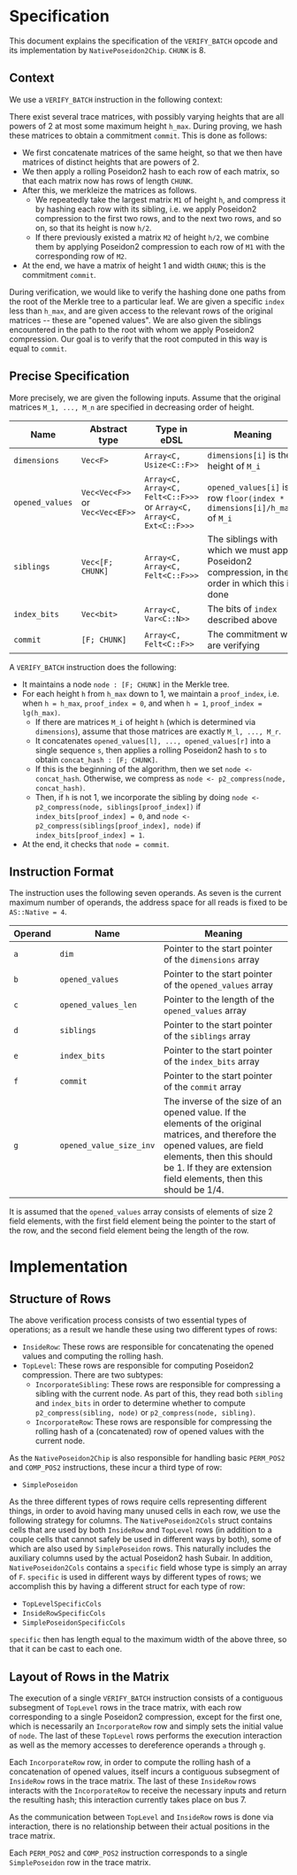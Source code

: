 # Specification

This document explains the specification of the `VERIFY_BATCH` opcode and its implementation by `NativePoseidon2Chip`. `CHUNK` is 8.

## Context

We use a `VERIFY_BATCH` instruction in the following context:

There exist several trace matrices, with possibly varying heights that are all powers of 2 at most some maximum height `h_max`.
During proving, we hash these matrices to obtain a commitment `commit`.
This is done as follows:
- We first concatenate matrices of the same height, so that we then have matrices of distinct heights that are powers of 2.
- We then apply a rolling Poseidon2 hash to each row of each matrix, so that each matrix now has rows of length `CHUNK`.
- After this, we merkleize the matrices as follows.
  - We repeatedly take the largest matrix `M1` of height `h`, and compress it by hashing each row with its sibling, i.e. we apply Poseidon2 compression to the first two rows, and to the next two rows, and so on, so that its height is now `h/2`.
  - If there previously existed a matrix `M2` of height `h/2`, we combine them by applying Poseidon2 compression to each row of `M1` with the corresponding row of `M2`.
- At the end, we have a matrix of height 1 and width `CHUNK`; this is the commitment `commit`.

During verification, we would like to verify the hashing done one paths from the root of the Merkle tree to a particular leaf. We are given a specific `index` less than `h_max`, and are given access to the relevant rows of the original matrices -- these are "opened values".
We are also given the siblings encountered in the path to the root with whom we apply Poseidon2 compression. Our goal is to verify that the root computed in this way is equal to `commit`.

## Precise Specification

More precisely, we are given the following inputs. Assume that the original matrices `M_1, ..., M_n` are specified in decreasing order of height.

| Name         | Abstract type                   | Type in eDSL                                                        | Meaning                                                                                         |
|--------------|---------------------------------|---------------------------------------------------------------------|-------------------------------------------------------------------------------------------------|
| `dimensions` | `Vec<F>`                        | `Array<C, Usize<C::F>>`                                             | `dimensions[i]` is the height of `M_i`                                                          |
| `opened_values` | `Vec<Vec<F>>` or `Vec<Vec<EF>>` | `Array<C, Array<C, Felt<C::F>>>` or `Array<C, Array<C, Ext<C::F>>>` | `opened_values[i]` is row `floor(index * dimensions[i]/h_max)` of `M_i`                         |
| `siblings` | `Vec<[F; CHUNK]`                | `Array<C, Array<C, Felt<C::F>>>` | The siblings with which we must apply Poseidon2 compression, in the order in which this is done |
| `index_bits` | `Vec<bit>`                      | `Array<C, Var<C::N>>` | The bits of `index` described above |
| `commit` | `[F; CHUNK]`                    | `Array<C, Felt<C::F>>` | The commitment we are verifying |

A `VERIFY_BATCH` instruction does the following:
- It maintains a node `node : [F; CHUNK]` in the Merkle tree.
- For each height `h` from `h_max` down to 1, we maintain a `proof_index`, i.e. when `h = h_max`, `proof_index = 0`, and when `h = 1`, `proof_index = lg(h_max)`.
  - If there are matrices `M_i` of height `h` (which is determined via `dimensions`), assume that those matrices are exactly `M_l, ..., M_r`.
  - It concatenates `opened_values[l], ..., opened_values[r]` into a single sequence `s`, then applies a rolling Poseidon2 hash to `s` to obtain `concat_hash : [F; CHUNK]`.
  - If this is the beginning of the algorithm, then we set `node <- concat_hash`. Otherwise, we compress as `node <- p2_compress(node, concat_hash)`.
  - Then, if `h` is not 1, we incorporate the sibling by doing `node <- p2_compress(node, siblings[proof_index])` if `index_bits[proof_index] = 0`, and `node <- p2_compress(siblings[proof_index], node)` if `index_bits[proof_index] = 1`.
- At the end, it checks that `node = commit`.

## Instruction Format

The instruction uses the following seven operands. As seven is the current maximum number of operands, the address space for all reads is fixed to be `AS::Native = 4`.

| Operand | Name | Meaning                                                                                                                                                                                                                          |
|---------|------|----------------------------------------------------------------------------------------------------------------------------------------------------------------------------------------------------------------------------------|
| `a` | `dim` | Pointer to the start pointer of the `dimensions` array                                                                                                                                                                           |
| `b` | `opened_values` | Pointer to the start pointer of the `opened_values` array                                                                                                                                                                        |
| `c` | `opened_values_len` | Pointer to the length of the `opened_values` array                                                                                                                                                                               |
| `d` | `siblings` | Pointer to the start pointer of the `siblings` array                                                                                                                                                                             |
| `e` | `index_bits` | Pointer to the start pointer of the `index_bits` array                                                                                                                                                                           |
| `f` | `commit` | Pointer to the start pointer of the `commit` array                                                                                                                                                                               |
| `g` | `opened_value_size_inv` | The inverse of the size of an opened value. If the elements of the original matrices, and therefore the opened values, are field elements, then this should be 1. If they are extension field elements, then this should be 1/4. |

It is assumed that the `opened_values` array consists of elements of size 2 field elements, with the first field element being the pointer to the start of the row, and the second field element being the length of the row.

# Implementation

## Structure of Rows

The above verification process consists of two essential types of operations; as a result we handle these using two different types of rows:
- `InsideRow`: These rows are responsible for concatenating the opened values and computing the rolling hash.
- `TopLevel`: These rows are responsible for computing Poseidon2 compression. There are two subtypes:
  - `IncorporateSibling`: These rows are responsible for compressing a sibling with the current node. As part of this, they read both `sibling` and `index_bits` in order to determine whether to compute `p2_compress(sibling, node)` or `p2_compress(node, sibling)`.
  - `IncorporateRow`: These rows are responsible for compressing the rolling hash of a (concatenated) row of opened values with the current node.

As the `NativePoseidon2Chip` is also responsible for handling basic `PERM_POS2` and `COMP_POS2` instructions, these incur a third type of row:
- `SimplePoseidon`

As the three different types of rows require cells representing different things, in order to avoid having many unused cells in each row, we use the following strategy for columns.
The `NativePoseidon2Cols` struct contains cells that are used by both `InsideRow` and `TopLevel` rows (in addition to a couple cells that cannot safely be used in different ways by both), some of which are also used by `SimplePoseidon` rows.
This naturally includes the auxiliary columns used by the actual Poseidon2 hash Subair.
In addition, `NativePoseidon2Cols` contains a `specific` field whose type is simply an array of `F`.
`specific` is used in different ways by different types of rows; we accomplish this by having a different struct for each type of row:
- `TopLevelSpecificCols`
- `InsideRowSpecificCols`
- `SimplePoseidonSpecificCols`

`specific` then has length equal to the maximum width of the above three, so that it can be cast to each one.


## Layout of Rows in the Matrix

The execution of a single `VERIFY_BATCH` instruction consists of a contiguous subsegment of `TopLevel` rows in the trace matrix, with each row corresponding to a single Poseidon2 compression, except for the first one, which is necessarily an `IncorporateRow` row and simply sets the initial value of `node`.
The last of these `TopLevel` rows performs the execution interaction as well as the memory accesses to dereference operands `a` through `g`.

Each `IncorporateRow` row, in order to compute the rolling hash of a concatenation of opened values, itself incurs a contiguous subsegment of `InsideRow` rows in the trace matrix.
The last of these `InsideRow` rows interacts with the `IncorporateRow` to receive the necessary inputs and return the resulting hash; this interaction currently takes place on bus 7.

As the communication between `TopLevel` and `InsideRow` rows is done via interaction, there is no relationship between their actual positions in the trace matrix.

Each `PERM_POS2` and `COMP_POS2` instruction corresponds to a single `SimplePoseidon` row in the trace matrix.